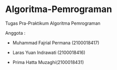 # Algoritma-Pemrograman
Tugas Pra-Praktikum Algoritma Pemrograman

Anggota :

- Muhammad Fajrial Permana (2100018417)

- Laras Yuan Indrawati (2100018416)

- Prima Hatta Muzaghi(2100018431)
